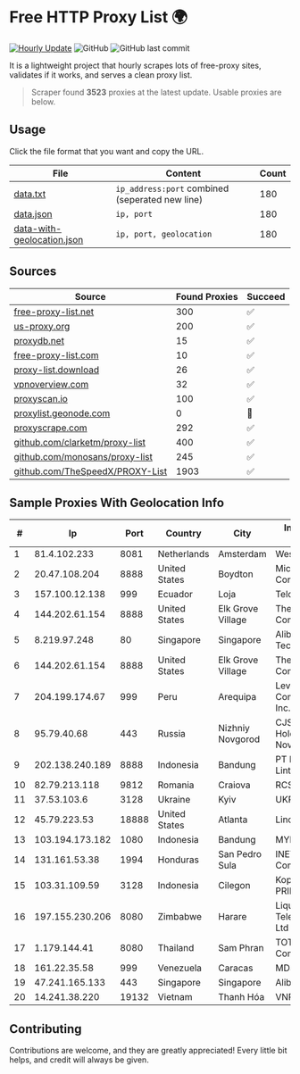 
# Free HTTP Proxy List 🌍

[![Hourly Update](https://github.com/mertguvencli/http-proxy-list/actions/workflows/main.yml/badge.svg?branch=main)](https://github.com/mertguvencli/http-proxy-list/actions/workflows/main.yml)
![GitHub](https://img.shields.io/github/license/mertguvencli/http-proxy-list)
![GitHub last commit](https://img.shields.io/github/last-commit/mertguvencli/http-proxy-list)

It is a lightweight project that hourly scrapes lots of free-proxy sites, validates if it works, and serves a clean proxy list.


> Scraper found **3523** proxies at the latest update. Usable proxies are below.

## Usage

Click the file format that you want and copy the URL.


|File|Content|Count|
|----|-------|-----|
|[data.txt](https://raw.githubusercontent.com/mertguvencli/http-proxy-list/main/proxy-list/data.txt)|`ip_address:port` combined (seperated new line)|180|
|[data.json](https://raw.githubusercontent.com/mertguvencli/http-proxy-list/main/proxy-list/data.json)|`ip, port`|180|
|[data-with-geolocation.json](https://raw.githubusercontent.com/mertguvencli/http-proxy-list/main/proxy-list/data-with-geolocation.json)|`ip, port, geolocation`|180|

## Sources

|Source|Found Proxies|Succeed|
|------|-------------|-------|
|[free-proxy-list.net](https://free-proxy-list.net)|300|✅|
|[us-proxy.org](https://www.us-proxy.org)|200|✅|
|[proxydb.net](http://proxydb.net)|15|✅|
|[free-proxy-list.com](https://free-proxy-list.com/?page=&port=&type%5B%5D=http&type%5B%5D=https&up_time=0&search=Search)|10|✅|
|[proxy-list.download](https://www.proxy-list.download/HTTP)|26|✅|
|[vpnoverview.com](https://vpnoverview.com/privacy/anonymous-browsing/free-proxy-servers)|32|✅|
|[proxyscan.io](https://www.proxyscan.io)|100|✅|
|[proxylist.geonode.com](https://proxylist.geonode.com/api/proxy-list?limit=300&page=1&sort_by=lastChecked&sort_type=desc&protocols=http,https)|0|🚫|
|[proxyscrape.com](https://api.proxyscrape.com/v2/?request=displayproxies&protocol=http&timeout=10000&country=all&ssl=all&anonymity=all)|292|✅|
|[github.com/clarketm/proxy-list](https://raw.githubusercontent.com/clarketm/proxy-list/master/proxy-list-raw.txt)|400|✅|
|[github.com/monosans/proxy-list](https://raw.githubusercontent.com/monosans/proxy-list/main/proxies/http.txt)|245|✅|
|[github.com/TheSpeedX/PROXY-List](https://raw.githubusercontent.com/TheSpeedX/PROXY-List/master/http.txt)|1903|✅|


## Sample Proxies With Geolocation Info

|#|Ip|Port|Country|City|Internet Service Provider|
|-|--|----|-------|----|-------------------------|
|1|81.4.102.233|8081|Netherlands|Amsterdam|WeservIT|
|2|20.47.108.204|8888|United States|Boydton|Microsoft Corporation|
|3|157.100.12.138|999|Ecuador|Loja|Telconet S.A|
|4|144.202.61.154|8888|United States|Elk Grove Village|The Constant Company|
|5|8.219.97.248|80|Singapore|Singapore|Alibaba (US) Technology Co., Ltd.|
|6|144.202.61.154|8888|United States|Elk Grove Village|The Constant Company|
|7|204.199.174.67|999|Peru|Arequipa|Level 3 Communications, Inc.|
|8|95.79.40.68|443|Russia|Nizhniy Novgorod|CJSC "ER-Telecom Holding" Nizhny Novgorod branch|
|9|202.138.240.189|8888|Indonesia|Bandung|PT Melvar Lintasnusa|
|10|82.79.213.118|9812|Romania|Craiova|RCS & RDS|
|11|37.53.103.6|3128|Ukraine|Kyiv|UKRTELECOM|
|12|45.79.223.53|18888|United States|Atlanta|Linode, LLC|
|13|103.194.173.182|1080|Indonesia|Bandung|MYNET|
|14|131.161.53.38|1994|Honduras|San Pedro Sula|INET Communication|
|15|103.31.109.59|3128|Indonesia|Cilegon|Koperasi PRIMKOKAS|
|16|197.155.230.206|8080|Zimbabwe|Harare|Liquid Telecommunications Ltd|
|17|1.179.144.41|8080|Thailand|Sam Phran|TOT Public Company Limited|
|18|161.22.35.58|999|Venezuela|Caracas|MDS TELECOM C.A.|
|19|47.241.165.133|443|Singapore|Singapore|Alibaba.com LLC|
|20|14.241.38.220|19132|Vietnam|Thanh Hóa|VNPT|



## Contributing

Contributions are welcome, and they are greatly appreciated! Every
little bit helps, and credit will always be given.

